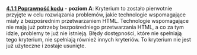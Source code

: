 [**4.1.1 Poprawność kodu**](https://wcag.lepszyweb.pl/#parsing) - **poziom A**: Kryterium to zostało pierwotnie przyjęte w celu rozwiązania problemów, jakie technologie wspomagające miały z bezpośrednim przetwarzaniem HTML. Technologie wspomagające nie mają już potrzeby bezpośredniego przetwarzania HTML, a co za tym idzie, problemy te już nie istnieją. Błędy dostępności, które nie spełniają tego kryterium, nie spełniają również innych kryteriów. To kryterium nie jest już użyteczne i zostaje usunięte.
